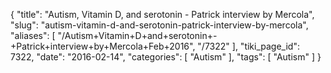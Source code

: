{
    "title": "Autism, Vitamin D, and serotonin - Patrick interview by Mercola",
    "slug": "autism-vitamin-d-and-serotonin-patrick-interview-by-mercola",
    "aliases": [
        "/Autism+Vitamin+D+and+serotonin+-+Patrick+interview+by+Mercola+Feb+2016",
        "/7322"
    ],
    "tiki_page_id": 7322,
    "date": "2016-02-14",
    "categories": [
        "Autism"
    ],
    "tags": [
        "Autism"
    ]
}